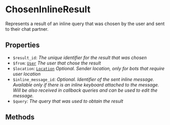 # ChosenInlineResult	

Represents a result of an inline query that was chosen by the user and sent to their chat partner.	

## Properties	

- `$result_id`: _The unique identifier for the result that was chosen_
- `$from`: [`User`](User.md) _The user that chose the result_
- `$location`: [`Location`](Location.md) _Optional. Sender location, only for bots that require user location_
- `$inline_message_id`: _Optional. Identifier of the sent inline message. Available only if there is an inline keyboard attached to the message. Will be also received in callback queries and can be used to edit the message._
- `$query`: _The query that was used to obtain the result_

## Methods	
